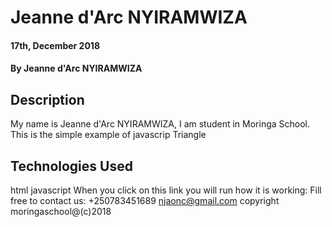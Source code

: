 # Jeanne d'Arc NYIRAMWIZA

#### 17th, December 2018

#### By **Jeanne d'Arc NYIRAMWIZA**

## Description

My name is Jeanne d'Arc NYIRAMWIZA, I am student in Moringa School. This is the simple example of javascrip Triangle

## Technologies Used

html javascript
When you click on this link you will run how it is working:
Fill free to contact us:
+250783451689
njaonc@gmail.com
copyright moringaschool@(c)2018
